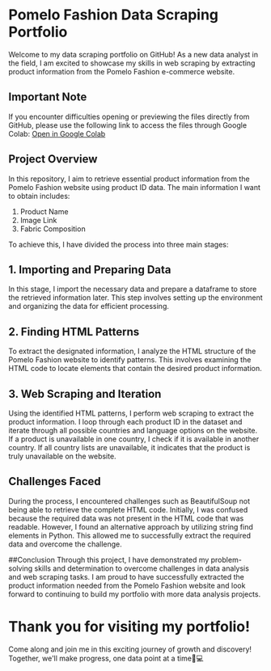 # Pomelo Fashion Data Scraping Portfolio

Welcome to my data scraping portfolio on GitHub! As a new data analyst in the field, I am excited to showcase my skills in web scraping by extracting product information from the Pomelo Fashion e-commerce website.

## Important Note

If you encounter difficulties opening or previewing the files directly from GitHub, please use the following link to access the files through Google Colab:
[Open in Google Colab](https://colab.research.google.com/drive/1wJ8QgicQPWvwcmritdM6FCyhOVyoKvvb#scrollTo=ao0fCqW35tA1)

## Project Overview
In this repository, I aim to retrieve essential product information from the Pomelo Fashion website using product ID data. The main information I want to obtain includes:

1. Product Name
2. Image Link
3. Fabric Composition

To achieve this, I have divided the process into three main stages:

## 1. Importing and Preparing Data
In this stage, I import the necessary data and prepare a dataframe to store the retrieved information later. This step involves setting up the environment and organizing the data for efficient processing.

## 2. Finding HTML Patterns
To extract the designated information, I analyze the HTML structure of the Pomelo Fashion website to identify patterns. This involves examining the HTML code to locate elements that contain the desired product information.

## 3. Web Scraping and Iteration
Using the identified HTML patterns, I perform web scraping to extract the product information. I loop through each product ID in the dataset and iterate through all possible countries and language options on the website. If a product is unavailable in one country, I check if it is available in another country. If all country lists are unavailable, it indicates that the product is truly unavailable on the website.

## Challenges Faced
During the process, I encountered challenges such as BeautifulSoup not being able to retrieve the complete HTML code. Initially, I was confused because the required data was not present in the HTML code that was readable. However, I found an alternative approach by utilizing string find elements in Python. This allowed me to successfully extract the required data and overcome the challenge.

##Conclusion
Through this project, I have demonstrated my problem-solving skills and determination to overcome challenges in data analysis and web scraping tasks. I am proud to have successfully extracted the product information needed from the Pomelo Fashion website and look forward to continuing to build my portfolio with more data analysis projects.

# Thank you for visiting my portfolio!
Come along and join me in this exciting journey of growth and discovery! Together, we'll make progress, one data point at a time🌈💻
